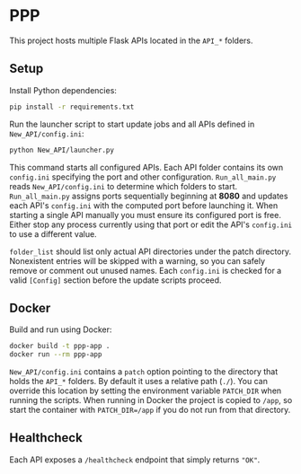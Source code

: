 # PPP

This project hosts multiple Flask APIs located in the `API_*` folders.

## Setup

Install Python dependencies:

```bash
pip install -r requirements.txt
```

Run the launcher script to start update jobs and all APIs defined in `New_API/config.ini`:

```bash
python New_API/launcher.py
```
This command starts all configured APIs.
Each API folder contains its own `config.ini` specifying the port and other configuration. `Run_all_main.py` reads `New_API/config.ini` to determine which folders to start.
`Run_all_main.py` assigns ports sequentially beginning at **8080** and updates each API's `config.ini` with the computed port before launching it. When starting a single API manually you must ensure its configured port is free. Either stop any process currently using that port or edit the API's `config.ini` to use a different value.

`folder_list` should list only actual API directories under the patch directory. Nonexistent entries will be skipped with a warning, so you can safely remove or comment out unused names.
Each `config.ini` is checked for a valid `[Config]` section before the update scripts proceed.

## Docker

Build and run using Docker:

```bash
docker build -t ppp-app .
docker run --rm ppp-app
```

`New_API/config.ini` contains a `patch` option pointing to the directory that
holds the `API_*` folders. By default it uses a relative path (`./`). You can
override this location by setting the environment variable `PATCH_DIR` when
running the scripts. When running in Docker the project is copied to `/app`, so
start the container with `PATCH_DIR=/app` if you do not run from that directory.

## Healthcheck

Each API exposes a `/healthcheck` endpoint that simply returns `"OK"`.

